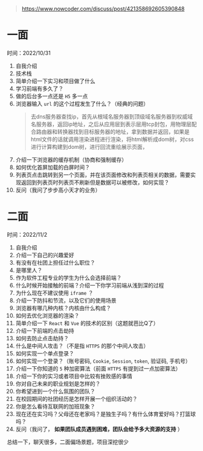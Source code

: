 > https://www.nowcoder.com/discuss/post/421358692605390848


# 一面

时间：2022/10/31

1. 自我介绍
2. 技术栈
3. 简单介绍一下实习和项目做了什么
4. 学习前端有多久了？
5. 做的后台多一点还是 `H5` 多一点
6. 浏览器输入 `url` 的这个过程发生了什么？（经典的问题）
   > 去dns服务器查找ip，首先从根域名服务器到顶级域名服务器到权威域名服务器，返回ip地址，之后从应用层到表示层用tcp封包，用物理层配合路由器和转换器找到目标服务器的地址，拿到数据并返回，如果是html文件的话就调用渲染进程进行渲染，将html解析成dom树，对css进行计算构建到dom树，进行回流重绘展示页面，
   >
7. 介绍一下浏览器的缓存机制（协商和强制缓存）
8. 如何优化首屏加载的白屏时间？
9. 列表页点击跳转到另一个页面，并在该页面修改和列表页相关的数据，需要实现返回到列表页时列表页不刷新但是数据可以被修改，如何实现？
10. 反问（我问了步步高小天才的业务）

# 二面

时间：2022/11/2

1. 自我介绍
2. 介绍一下自己的兴趣爱好
3. 有没有在社团上担任过什么职位？
4. 是哪里人？
5. 作为软件工程专业的学生为什么会选择前端？
6. 什么时候开始接触的前端？介绍一下你学习前端从浅到深的过程
7. 为什么现在不建议使用 `iframe` ？
8. 介绍一下防抖和节流，以及它们的使用场景
9. 浏览器有哪几种内核？内核由什么构成？
10. 如何去优化浏览器的渲染？
11. 简单介绍一下 `React` 和 `Vue` 的技术的区别（这题就芭比Q了）
12. 介绍一下前端的点击劫持
13. 如何去防止点击劫持？
14. 什么是中间人攻击？（不是指 `HTTPS` 的那个中间人攻击）
15. 如何实现一个单点登录？
16. 如何实现一个登录？（账号密码, `Cookie`, `Session`, `token`, 验证码, 手机号）
17. 介绍一下你知道的 `5` 种加密算法（前面 `HTTPS` 有提到过一点加密算法）
18. 介绍一下你的实习或者项目中比较有挫败感的事情
19. 你对自己未来的职业规划是怎样的？
20. 你希望进到一个什么氛围的团队？
21. 在校园期间的社团经历是怎样开展一个组织活动的？
22. 你是怎么看待互联网的加班现象？
23. 现在还在实习吗？父母还在老家吗？是独生子吗？有什么体育爱好吗？打篮球吗？
24. 反问（我问了， **如果团队成员遇到困难，团队会给予多大资源的支持** ）

总结一下，聊天很多，二面偏场景题，项目深挖很少
